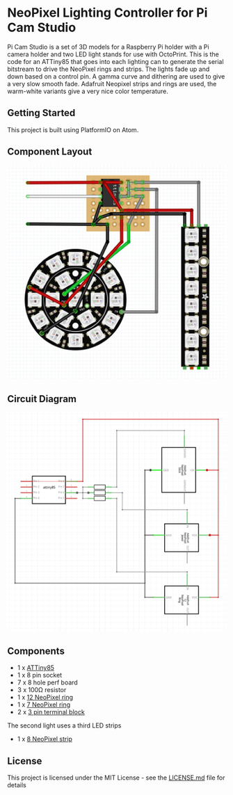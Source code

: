 # NeoPixel Lighting Controller for Pi Cam Studio

Pi Cam Studio is a set of 3D models for a Raspberry Pi holder with a Pi camera holder and two LED light stands for use with OctoPrint. This is the code for an ATTiny85 that goes into each lighting can to generate the serial bitstream to drive the NeoPixel rings and strips. The lights fade up and down based on a control pin. A gamma curve and dithering are used to give a very slow smooth fade. Adafruit Neopixel strips and rings are used, the warm-white variants give a very nice color temperature.

## Getting Started

This project is built using PlatformIO on Atom.

## Component Layout

![Component Layout](docs/component-layout.png)

## Circuit Diagram

![Circuit Diagram](docs/circuit-diagram.png)

## Components

- 1 x [ATTiny85](https://www.amazon.com/gp/product/B00PT4XU04)
- 1 x 8 pin socket
- 7 x 8 hole perf board
- 3 x 100Ω resistor
- 1 x [12 NeoPixel ring](https://www.adafruit.com/product/1643)
- 1 x [7 NeoPixel ring](https://www.adafruit.com/product/2226)
- 2 x [3 pin terminal block](https://www.adafruit.com/product/2136)

The second light uses a third LED strips
- 1 x [8 NeoPixel strip](https://www.adafruit.com/product/1426)

## License

This project is licensed under the MIT License - see the [LICENSE.md](LICENSE.md) file for details

